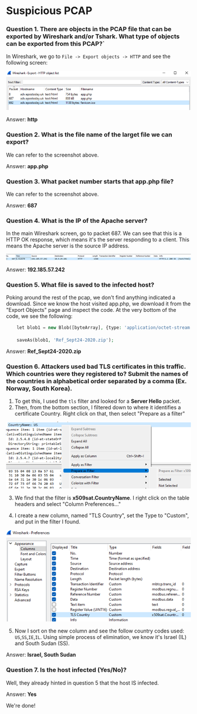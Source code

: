 # Suspicious PCAP

### Question 1. There are objects in the PCAP file that can be exported by Wireshark and/or Tshark. What type of objects can be exported from this PCAP?`

In Wireshark, we go to `File -> Export objects -> HTTP` and see the following screen:

![](../../../resources/screenshots/suspiciouspcap-exportfile.png)

Answer: **http**

### Question 2. What is the file name of the larget file we can export?

We can refer to the screenshot above.

Answer: **app.php**

### Question 3. What packet number starts that app.php file?

We can refer to the screenshot above.

Answer: **687**

### Question 4. What is the IP of the Apache server?

In the main Wireshark screen, go to packet 687. We can see that this is a HTTP OK response, which means it's the server responding to a client. This means the Apache server is the source IP address.

![](../../../resources/screenshots/suspiciouspcap-apacheip.png)

Answer: **192.185.57.242**

### Question 5. What file is saved to the infected host?

Poking around the rest of the pcap, we don't find anything indicated a download. Since we know the host visited app.php, we download it from the "Export Objects" page and inspect the code.  At the very bottom of the code, we see the following:

```php
    let blob1 = new Blob([byteArray], {type: 'application/octet-stream'});

    saveAs(blob1, 'Ref_Sept24-2020.zip');
```

Answer: **Ref_Sept24-2020.zip**

### Question 6. Attackers used bad TLS certificates in this traffic. Which countries were they registered to? Submit the names of the countries in alphabetical order separated by a comma (Ex. Norway, South Korea).

1. To get this, I used the `tls` filter and looked for a **Server Hello** packet.
2. Then, from the bottom section, I filtered down to where it identifies a certificate Country.  Right click on that, then select "Prepare as a filter"

![](../../../resources/screenshots/suspiciouspcap-countryfilter.png)

3. We find that the filter is **x509sat.CountryName**. I right click on the table headers and select "Column Preferences..."

4. I create a new column, named "TLS Country", set the Type to "Custom", and put in the filter I found.

![](../../../resources/screenshots/suspiciouspcap-countrycolumn.png)

5. Now I sort on the new column and see the follow country codes used: `US`,`SS`,`IE`,`IL`. Using simple process of elimination, we know it's Israel (IL) and South Sudan (SS).

Answer: **Israel, South Sudan**

### Question 7. Is the host infected (Yes/No)?

Well, they already hinted in question 5 that the host IS infected.

Answer: **Yes**

We're done!